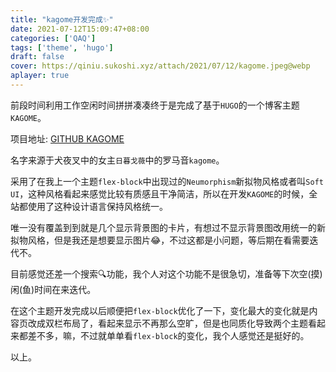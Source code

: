```yaml
---
title: "kagome开发完成✨"
date: 2021-07-12T15:09:47+08:00
categories: ['QAQ']
tags: ['theme', 'hugo']
draft: false
cover: https://qiniu.sukoshi.xyz/attach/2021/07/12/kagome.jpeg@webp
aplayer: true
---
```


前段时间利用工作空闲时间拼拼凑凑终于是完成了基于`HUGO`的一个博客主题`KAGOME`。

项目地址: [GITHUB KAGOME](https://github.com/miiiku/hugo-theme-kagome)

名字来源于犬夜叉中的女主`日暮戈薇`中的罗马音`kagome`。

采用了在我上一个主题`flex-block`中出现过的`Neumorphism`新拟物风格或者叫`Soft UI`，这种风格看起来感觉比较有质感且干净简洁，所以在开发`KAGOME`的时候，全站都使用了这种设计语言保持风格统一。

唯一没有覆盖到到就是几个显示背景图的卡片，有想过不显示背景图改用统一的新拟物风格，但是我还是想要显示图片😂，不过这都是小问题，等后期在看需要迭代不。

目前感觉还差一个搜索🔍功能，我个人对这个功能不是很急切，准备等下次空(摸)闲(鱼)时间在来迭代。

在这个主题开发完成以后顺便把`flex-block`优化了一下，变化最大的变化就是内容页改成双栏布局了，看起来显示不再那么空旷，但是也同质化导致两个主题看起来都差不多，嘛，不过就单单看`flex-block`的变化，我个人感觉还是挺好的。

以上。

